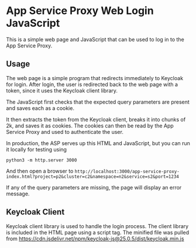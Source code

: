 <!--
SPDX-FileCopyrightText: (C) 2025 Intel Corporation
SPDX-License-Identifier: Apache-2.0
-->

# App Service Proxy Web Login JavaScript

This is a simple web page and JavaScript that can be used to log in to the App Service Proxy.

## Usage

The web page is a simple program that redirects immediately to Keycloak for login. After login, the user is redirected
back to the web page with a token, since it uses the Keycloak client library.

The JavaScript first checks that the expected query parameters are present and saves each as a cookie.

It then extracts the token from the Keycloak client, breaks it into chunks of 2k, and saves it
as cookies. The cookies can then be read by the App Service Proxy and used to authenticate the user.

In production, the ASP serves up this HTML and JavaScript, but you can run it locally for testing using

```shell
python3 -m http.server 3000
```

And then open a browser to `http://localhost:3000/app-service-proxy-index.html?project=p2&cluster=c2&namespace=n2&service=s2&port=1234`

If any of the query parameters are missing, the page will display an error message.

## Keycloak Client

Keycloak client library is used to handle the login process. The client library is included in the HTML page using a script tag.
The minified file was pulled from https://cdn.jsdelivr.net/npm/keycloak-js@25.0.5/dist/keycloak.min.js